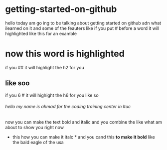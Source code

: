 # getting-started-on-github
hello today am go ing to be talking about getting started on github adn what ilearned on it and some of the feauters
like if you put # before a word it will highlighted like this for an examble 
# now this word is highlighted
if you ## it will highlight the h2 for you 
## like soo 
if you 6 # it will highight the h6 for you like so
###### hello my name is ahmad for the coding training center in ltuc 
now you can make the text bold and italic and you combine the like what am about to show you right now 
* this how you can make it italc *
and you cand this 
**to make it bold** like the bald eagle of the usa 
